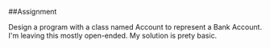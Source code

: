##Assignment
 
Design a program with a class named Account to represent a Bank Account. I'm leaving this mostly open-ended. My solution is prety basic.
